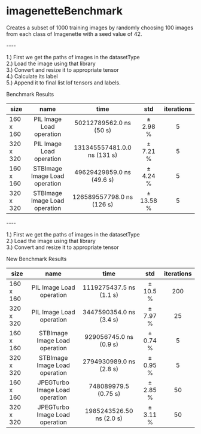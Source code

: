 # imagenetteBenchmark

Creates a subset of 1000 training images by randomly choosing 100 images from each class of Imagenette with a seed value of 42.  

*----*

1.) First we get the paths of images in the datasetType  
2.) Load the image using that library  
3.) Convert and resize it to appropriate tensor  
4.) Calculate its label  
5.) Append it to final list lof tensors and labels.  

Benchmark Results

| size                    |name                    |  time            |  std       |  iterations  |
|-------------|:------------:|:------------------:|:--------------:|:---------------:|
|   160 x 160       | PIL Image Load operation | 50212789562.0 ns (50 s) | ±   2.98 %    |       5  |
|   320 x 320       | PIL Image Load operation | 131345557481.0.0 ns (131 s) | ±   7.21 %    |       5  |
|   160 x 160       | STBImage Image Load operation | 49629429859.0 ns (49.6 s) | ±   4.24 %    |       5  |
|   320 x 320       | STBImage Image Load operation | 126589557798.0 ns (126 s) | ±   13.58 %    |       5  |

*----*


1.) First we get the paths of images in the datasetType  
2.) Load the image using that library  
3.) Convert and resize it to appropriate tensor  

New Benchmark Results

| size                    |name                    |  time            |  std       |  iterations  |
|-------------|:------------:|:------------------:|:--------------:|:---------------:|
|   160 x 160       | PIL Image Load operation | 1119275437.5 ns (1.1 s) | ±   10.5 %    |       200  |
|   320 x 320       | PIL Image Load operation | 3447590354.0 ns (3.4 s) | ±   7.97 %    |       25  |
|   160 x 160       | STBImage Image Load operation | 929056745.0 ns (0.9 s) | ±   0.74 %    |       5  |
|   320 x 320       | STBImage Image Load operation | 2794930989.0 ns (2.8 s) | ±   0.95 %    |       5  |
|   160 x 160       | JPEGTurbo Image Load operation | 748089979.5 (0.75 s) | ±   2.85 %   |       50  |
|   320 x 320       | JPEGTurbo Image Load operation | 1985243526.50 ns (2.0 s) | ±   3.11 %    |       50  |
